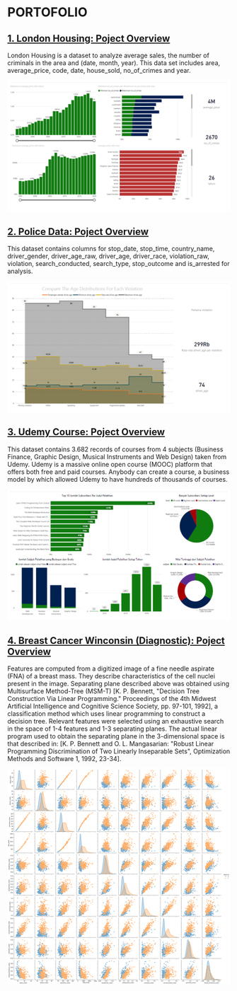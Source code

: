 # PORTOFOLIO

## [1. London Housing: Poject Overview](https://github.com/indra-pryg/Data-Science/tree/main/London%20Housing)
London Housing is a dataset to analyze average sales, the number of criminals in the area and (date, month, year). This data set includes area, average_price, code, date, house_sold, no_of_crimes and year.

![](https://github.com/indra-pryg/Data-Science/blob/main/Picture/London%20Housing.PNG)


## [2. Police Data: Poject Overview](https://github.com/indra-pryg/Data-Science/tree/main/Police%20Data)
This dataset contains columns for stop_date, stop_time, country_name, driver_gender, driver_age_raw, driver_age, driver_race, violation_raw, violation, search_conducted, search_type, stop_outcome and is_arrested for analysis.

![](https://github.com/indra-pryg/Data-Science/blob/main/Picture/Police%20Data%20small.png)


## [3. Udemy Course: Poject Overview](https://github.com/indra-pryg/Data-Science/tree/main/Udemy%20Course)
This dataset contains 3.682 records of courses from 4 subjects (Business Finance, Graphic Design, Musical Instruments and Web Design) taken from Udemy.
Udemy is a massive online open course (MOOC) platform that offers both free and paid courses. Anybody can create a course, a business model by which allowed Udemy to have hundreds of thousands of courses.

![](https://github.com/indra-pryg/Data-Science/blob/main/Picture/Udemy%20Course.PNG)


## [4. Breast Cancer Winconsin (Diagnostic): Poject Overview](https://github.com/indra-pryg/Data-Science/tree/main/Breast%20Cancer%20Wisconsin%20(Diagnostic))
Features are computed from a digitized image of a fine needle aspirate (FNA) of a breast mass. They describe characteristics of the cell nuclei present in the image.
Separating plane described above was obtained using Multisurface Method-Tree (MSM-T) [K. P. Bennett, "Decision Tree Construction Via Linear Programming." Proceedings of the 4th Midwest Artificial Intelligence and Cognitive Science Society, pp. 97-101, 1992], a classification method which uses linear programming to construct a decision tree. Relevant features were selected using an exhaustive search in the space of 1-4 features and 1-3 separating planes.
The actual linear program used to obtain the separating plane in the 3-dimensional space is that described in: [K. P. Bennett and O. L. Mangasarian: "Robust Linear Programming Discrimination of Two Linearly Inseparable Sets", Optimization Methods and Software 1, 1992, 23-34].

![](https://github.com/indra-pryg/Data-Science/blob/main/Picture/Breast%20Cancer%20Wisconsin%20(Diagnostic).png)
